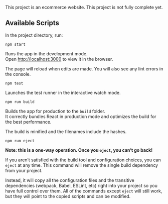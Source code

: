 
This project is an ecommerce website. This project is not fully complete yet.


## Available Scripts

In the project directory, run:

    npm start

Runs the app in the development mode.<br />
Open [http://localhost:3000](http://localhost:3000) to view it in the browser.

The page will reload when edits are made. You will also see any lint errors in the console.

    npm test

Launches the test runner in the interactive watch mode.<br />

    npm run build

Builds the app for production to the `build` folder.<br />
It correctly bundles React in production mode and optimizes the build for the best performance.

The build is minified and the filenames include the hashes.<br />

    npm run eject

**Note: this is a one-way operation. Once you `eject`, you can’t go back!**

If you aren’t satisfied with the build tool and configuration choices, you can `eject` at any time. This command will remove the single build dependency from your project.

Instead, it will copy all the configuration files and the transitive dependencies (webpack, Babel, ESLint, etc) right into your project so you have full control over them. All of the commands except `eject` will still work, but they will point to the copied scripts and can be modified.
